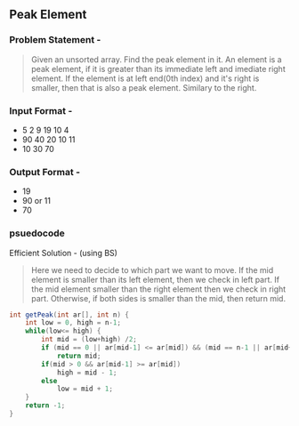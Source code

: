 ## Peak Element
### Problem Statement -
> Given an unsorted array. Find the peak element in it. An element is a peak element, if it is greater than its immediate left and imediate right element. If the element is at left end(0th index) and it's right is smaller, then that is also a peak element. Similary to the right.

### Input Format -
* 5 2 9 19 10 4
* 90 40 20 10 11
* 10 30 70

### Output Format -
* 19
* 90 or 11
* 70

### psuedocode
Efficient Solution - (using BS)
> Here we need to decide to which part we want to move. If the mid element is smaller than its left element, then we check in left part. If the mid element smaller than the right element then we check in right part. Otherwise, if both sides is smaller than the mid, then return mid.

```Java
int getPeak(int ar[], int n) {
    int low = 0, high = n-1;
    while(low<= high) {
        int mid = (low+high) /2;
        if (mid == 0 || ar[mid-1] <= ar[mid]) && (mid == n-1 || ar[mid+1] <= ar[mid])
            return mid;
        if(mid > 0 && ar[mid-1] >= ar[mid])
            high = mid - 1;
        else
            low = mid + 1;
    }
    return -1;
}
```